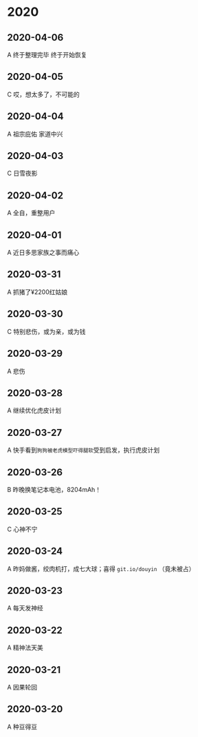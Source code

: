 # 2020

## 2020-04-06
A 终于整理完毕 终于开始恢复

## 2020-04-05
C 哎，想太多了，不可能的

## 2020-04-04
A 祖宗庇佑 家道中兴

## 2020-04-03
C 日雪夜影

## 2020-04-02
A 全自，重整用户

## 2020-04-01
A 近日多思家族之事而痛心

## 2020-03-31
A 抓猪了¥2200红姑娘

## 2020-03-30
C 特别悲伤，或为亲，或为钱

## 2020-03-29
A 悲伤

## 2020-03-28
A 继续优化虎皮计划

## 2020-03-27
A 快手看到`狗狗被老虎模型吓得腿软`受到启发，执行虎皮计划

## 2020-03-26
B 昨晚换笔记本电池，8204mAh！

## 2020-03-25
C 心神不宁

## 2020-03-24
A 昨妈做酱，绞肉机打，成七大球；喜得 `git.io/douyin` （竟未被占）

## 2020-03-23
A 每天发神经

## 2020-03-22
A 精神法天美

## 2020-03-21
A 因果轮回

## 2020-03-20
A 种豆得豆